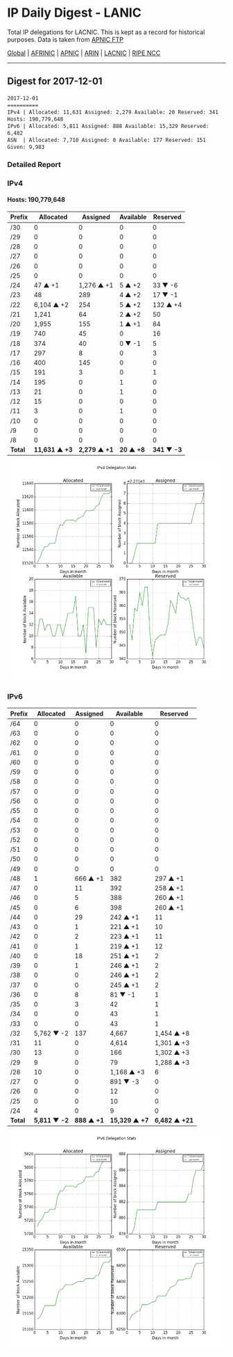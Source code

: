 # IP Daily Digest - LANIC

Total IP delegations for LACNIC. This is kept as a record for historical purposes. Data is taken from [APNIC FTP](https://ftp.apnic.net/)

[Global](https://github.com/csmets/IP-Daily-Digest) | [AFRINIC](https://github.com/csmets/IP-Daily-Digest/tree/master/archives/AFRINIC) | [APNIC](https://github.com/csmets/IP-Daily-Digest/tree/master/archives/APNIC) | [ARIN](https://github.com/csmets/IP-Daily-Digest/tree/master/archives/ARIN) | [LACNIC](https://github.com/csmets/IP-Daily-Digest/tree/master/archives/LACNIC) | [RIPE NCC](https://github.com/csmets/IP-Daily-Digest/tree/master/archives/RIPE_NCC)

---

## Digest for 2017-12-01
```
2017-12-01
==========
IPv4 | Allocated: 11,631 Assigned: 2,279 Available: 20 Reserved: 341 Hosts: 190,779,648
IPv6 | Allocated: 5,811 Assigned: 888 Available: 15,329 Reserved: 6,482
ASN  | Allocated: 7,710 Assigned: 0 Available: 177 Reserved: 151 Given: 9,983
```

### Detailed Report

### IPv4

#### Hosts: **190,779,648**

| Prefix | Allocated | Assigned | Available | Reserved |
| ----- | ----- | ----- | ----- | ----- |
| /30 | 0 | 0 | 0 | 0 |
| /29 | 0 | 0 | 0 | 0 |
| /28 | 0 | 0 | 0 | 0 |
| /27 | 0 | 0 | 0 | 0 |
| /26 | 0 | 0 | 0 | 0 |
| /25 | 0 | 0 | 0 | 0 |
| /24 | 47 ▲ +1 | 1,276 ▲ +1 | 5 ▲ +2 | 33 ▼ -6 |
| /23 | 48 | 289 | 4 ▲ +2 | 17 ▼ -1 |
| /22 | 6,104 ▲ +2 | 254 | 5 ▲ +2 | 132 ▲ +4 |
| /21 | 1,241 | 64 | 2 ▲ +2 | 50 |
| /20 | 1,955 | 155 | 1 ▲ +1 | 84 |
| /19 | 740 | 45 | 0 | 16 |
| /18 | 374 | 40 | 0 ▼ -1 | 5 |
| /17 | 297 | 8 | 0 | 3 |
| /16 | 400 | 145 | 0 | 0 |
| /15 | 191 | 3 | 0 | 1 |
| /14 | 195 | 0 | 1 | 0 |
| /13 | 21 | 0 | 1 | 0 |
| /12 | 15 | 0 | 0 | 0 |
| /11 | 3 | 0 | 1 | 0 |
| /10 | 0 | 0 | 0 | 0 |
| /9 | 0 | 0 | 0 | 0 |
| /8 | 0 | 0 | 0 | 0 |
| **Total** | **11,631 ▲ +3** | **2,279 ▲ +1** | **20 ▲ +8** | **341 ▼ -3** |

![ipv4-stats](ipv4-figure.png)

### IPv6

| Prefix | Allocated | Assigned | Available | Reserved |
| ----- | ----- | ----- | ----- | ----- |
| /64 | 0 | 0 | 0 | 0 |
| /63 | 0 | 0 | 0 | 0 |
| /62 | 0 | 0 | 0 | 0 |
| /61 | 0 | 0 | 0 | 0 |
| /60 | 0 | 0 | 0 | 0 |
| /59 | 0 | 0 | 0 | 0 |
| /58 | 0 | 0 | 0 | 0 |
| /57 | 0 | 0 | 0 | 0 |
| /56 | 0 | 0 | 0 | 0 |
| /55 | 0 | 0 | 0 | 0 |
| /54 | 0 | 0 | 0 | 0 |
| /53 | 0 | 0 | 0 | 0 |
| /52 | 0 | 0 | 0 | 0 |
| /51 | 0 | 0 | 0 | 0 |
| /50 | 0 | 0 | 0 | 0 |
| /49 | 0 | 0 | 0 | 0 |
| /48 | 1 | 666 ▲ +1 | 382 | 297 ▲ +1 |
| /47 | 0 | 11 | 392 | 258 ▲ +1 |
| /46 | 0 | 5 | 388 | 260 ▲ +1 |
| /45 | 0 | 6 | 398 | 260 ▲ +1 |
| /44 | 0 | 29 | 242 ▲ +1 | 11 |
| /43 | 0 | 1 | 221 ▲ +1 | 10 |
| /42 | 0 | 2 | 223 ▲ +1 | 11 |
| /41 | 0 | 1 | 219 ▲ +1 | 12 |
| /40 | 0 | 18 | 251 ▲ +1 | 2 |
| /39 | 0 | 1 | 246 ▲ +1 | 2 |
| /38 | 0 | 0 | 246 ▲ +1 | 2 |
| /37 | 0 | 0 | 245 ▲ +1 | 2 |
| /36 | 0 | 8 | 81 ▼ -1 | 1 |
| /35 | 0 | 3 | 42 | 1 |
| /34 | 0 | 0 | 43 | 1 |
| /33 | 0 | 0 | 43 | 1 |
| /32 | 5,762 ▼ -2 | 137 | 4,667 | 1,454 ▲ +8 |
| /31 | 11 | 0 | 4,614 | 1,301 ▲ +3 |
| /30 | 13 | 0 | 166 | 1,302 ▲ +3 |
| /29 | 9 | 0 | 79 | 1,288 ▲ +3 |
| /28 | 10 | 0 | 1,168 ▲ +3 | 6 |
| /27 | 0 | 0 | 891 ▼ -3 | 0 |
| /26 | 0 | 0 | 12 | 0 |
| /25 | 0 | 0 | 10 | 0 |
| /24 | 4 | 0 | 9 | 0 |
| **Total** | **5,811 ▼ -2** | **888 ▲ +1** | **15,329 ▲ +7** | **6,482 ▲ +21** |

![ipv6-stats](ipv6-figure.png)
